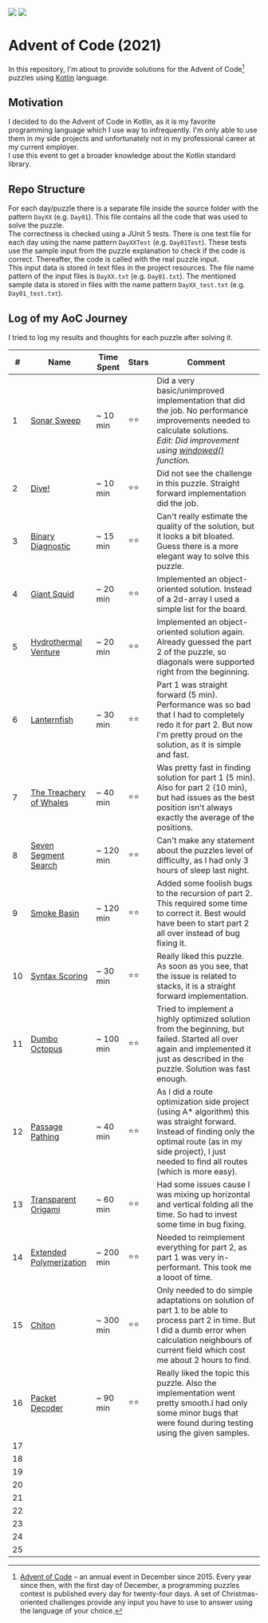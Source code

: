 ![](https://img.shields.io/static/v1?label=%F0%9F%93%85%20Completed%20Days&message=16&color=blue&style=flat-square)
![](https://img.shields.io/static/v1?label=%E2%AD%90%20Gained%20Stars&message=32&color=yellow&style=flat-square)
  
# Advent of Code (2021)
In this repository, I'm about to provide solutions for the Advent of Code[^aoc] puzzles using [Kotlin][kotlin] language.

## Motivation
I decided to do the Advent of Code in Kotlin, as it is my favorite programming language which I use way to infrequently. I'm only
able to use them in my side projects and unfortunately not in my professional career at my current employer.  
I use this event to get a broader knowledge about the Kotlin standard library.

## Repo Structure
For each day/puzzle there is a separate file inside the source folder with the pattern `DayXX` (e.g. `Day01`). This file contains
all the code that was used to solve the puzzle.  
The correctness is checked using a JUnit 5 tests. There is one test file for each day using the name pattern `DayXXTest` (e.g. 
`Day01Test`). These tests use the sample input from the puzzle explanation to check if the code is correct. Thereafter, the 
code is called with the real puzzle input.  
This input data is stored in text files in the project resources. The file name pattern of the input files is `DayXX.txt` 
(e.g. `Day01.txt`). The mentioned sample data is stored in files with the name pattern `DayXX_test.txt` (e.g. `Day01_test.txt`).

## Log of my AoC Journey
I tried to log my results and thoughts for each puzzle after solving it.

| #   | Name                          | Time Spent | Stars | Comment                                                                                                                                                                                                              |  
|-----|-------------------------------|------------|-------|----------------------------------------------------------------------------------------------------------------------------------------------------------------------------------------------------------------------|
| 1   | [Sonar Sweep][1]              | ~ 10 min   | ⭐⭐    | Did a very basic/unimproved implementation that did the job. No performance improvements needed to calculate solutions.<br/>_Edit: Did improvement using [windowed()][windowed] function._                           |
| 2   | [Dive!][2]                    | ~ 10 min   | ⭐⭐    | Did not see the challenge in this puzzle. Straight forward implementation did the job.                                                                                                                               |
| 3   | [Binary Diagnostic][3]        | ~ 15 min   | ⭐⭐    | Can't really estimate the quality of the solution, but it looks a bit bloated. Guess there is a more elegant way to solve this puzzle.                                                                               |
| 4   | [Giant Squid][4]              | ~ 20 min   | ⭐⭐    | Implemented an object-oriented solution. Instead of a 2d-array I used a simple list for the board.                                                                                                                   |
| 5   | [Hydrothermal Venture][5]     | ~ 20 min   | ⭐⭐    | Implemented an object-oriented solution again. Already guessed the part 2 of the puzzle, so diagonals were supported right from the beginning.                                                                       |
| 6   | [Lanternfish][6]              | ~ 30 min   | ⭐⭐    | Part 1 was straight forward (5 min). Performance was so bad that I had to completely redo it for part 2. But now I'm pretty proud on the solution, as it is simple and fast.                                         |
| 7   | [The Treachery of Whales][7]  | ~ 40 min   | ⭐⭐    | Was pretty fast in finding solution for part 1 (5 min). Also for part 2 (10 min), but had issues as the best position isn't always exactly the average of the positions.                                             |
| 8   | [Seven Segment Search][8]     | ~ 120 min  | ⭐⭐    | Can't make any statement about the puzzles level of difficulty, as I had only 3 hours of sleep last night.                                                                                                           |
| 9   | [Smoke Basin][9]              | ~ 120 min  | ⭐⭐    | Added some foolish bugs to the recursion of part 2. This required some time to correct it. Best would have been to start part 2 all over instead of bug fixing it.                                                   |
| 10  | [Syntax Scoring][10]          | ~ 30 min   | ⭐⭐    | Really liked this puzzle. As soon as you see, that the issue is related to stacks, it is a straight forward implementation.                                                                                          |
| 11  | [Dumbo Octopus][11]           | ~ 100 min  | ⭐⭐    | Tried to implement a highly optimized solution from the beginning, but failed. Started all over again and implemented it just as described in the puzzle. Solution was fast enough.                                  |
| 12  | [Passage Pathing][12]         | ~ 40 min   | ⭐⭐    | As I did a route optimization side project (using A* algorithm) this was straight forward. Instead of finding only the optimal route (as in my side project), I just needed to find all routes (which is more easy). |
| 13  | [Transparent Origami][13]     | ~ 60 min   | ⭐⭐    | Had some issues cause I was mixing up horizontal and vertical folding all the time. So had to invest some time in bug fixing.                                                                                        |
| 14  | [Extended Polymerization][14] | ~ 200 min  | ⭐⭐    | Needed to reimplement everything for part 2, as part 1 was very in-performant. This took me a looot of time.                                                                                                         |
| 15  | [Chiton][15]                  | ~ 300 min  | ⭐⭐    | Only needed to do simple adaptations on solution of part 1 to be able to process part 2 in time. But I did a dumb error when calculation neighbours of current field which cost me about 2 hours to find.            |
| 16  | [Packet Decoder][16]          | ~ 90 min   | ⭐⭐    | Really liked the topic this puzzle. Also the implementation went pretty smooth.I had only some minor bugs that were found during testing using the given samples.                                                    |
| 17  |                               |            |       |                                                                                                                                                                                                                      |
| 18  |                               |            |       |                                                                                                                                                                                                                      |
| 19  |                               |            |       |                                                                                                                                                                                                                      |
| 20  |                               |            |       |                                                                                                                                                                                                                      |
| 21  |                               |            |       |                                                                                                                                                                                                                      |
| 22  |                               |            |       |                                                                                                                                                                                                                      |
| 23  |                               |            |       |                                                                                                                                                                                                                      |
| 24  |                               |            |       |                                                                                                                                                                                                                      |
| 25  |                               |            |       |                                                                                                                                                                                                                      |

[^aoc]:
    [Advent of Code][aoc] – an annual event in December since 2015.
    Every year since then, with the first day of December, a programming puzzles contest is published every day for twenty-four days.
    A set of Christmas-oriented challenges provide any input you have to use to answer using the language of your choice.

[aoc]: https://adventofcode.com
[kotlin]: https://kotlinlang.org
[windowed]: https://kotlinlang.org/api/latest/jvm/stdlib/kotlin.collections/windowed.html

[1]: https://adventofcode.com/2021/day/1
[2]: https://adventofcode.com/2021/day/2
[3]: https://adventofcode.com/2021/day/3
[4]: https://adventofcode.com/2021/day/4
[5]: https://adventofcode.com/2021/day/5
[6]: https://adventofcode.com/2021/day/6
[7]: https://adventofcode.com/2021/day/7
[8]: https://adventofcode.com/2021/day/8
[9]: https://adventofcode.com/2021/day/9
[10]: https://adventofcode.com/2021/day/10
[11]: https://adventofcode.com/2021/day/11
[12]: https://adventofcode.com/2021/day/12
[13]: https://adventofcode.com/2021/day/13
[14]: https://adventofcode.com/2021/day/14
[15]: https://adventofcode.com/2021/day/15
[16]: https://adventofcode.com/2021/day/16
[17]: https://adventofcode.com/2021/day/17
[18]: https://adventofcode.com/2021/day/18
[19]: https://adventofcode.com/2021/day/19
[20]: https://adventofcode.com/2021/day/20
[21]: https://adventofcode.com/2021/day/21
[22]: https://adventofcode.com/2021/day/22
[23]: https://adventofcode.com/2021/day/23
[24]: https://adventofcode.com/2021/day/24
[25]: https://adventofcode.com/2021/day/25
